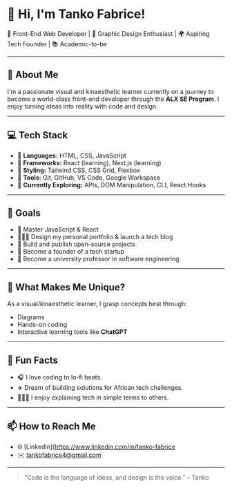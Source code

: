 # 👋 Hi, I'm Tanko Fabrice!

🎯 Front-End Web Developer | 🎨 Graphic Design Enthusiast | 🌍 Aspiring Tech Founder | 📚 Academic-to-be

---

## 🚀 About Me

I'm a passionate visual and kinaesthetic learner currently on a journey to become a world-class front-end developer through the **ALX SE Program**. I enjoy turning ideas into reality with code and design.

---

## 💻 Tech Stack

- 🔹 **Languages:** HTML, CSS, JavaScript
- 🔹 **Frameworks:** React (learning), Next.js (learning)
- 🔹 **Styling:** Tailwind CSS, CSS Grid, Flexbox
- 🔹 **Tools:** Git, GitHub, VS Code, Google Workspace
- 🔹 **Currently Exploring:** APIs, DOM Manipulation, CLI, React Hooks

---

## 🎯 Goals

- 🌱 Master JavaScript & React
- 🧑🏽‍🎨 Design my personal portfolio & launch a tech blog
- 🧠 Build and publish open-source projects
- 💼 Become a founder of a tech startup
- 📖 Become a university professor in software engineering

---

## 🌟 What Makes Me Unique?

As a visual/kinaesthetic learner, I grasp concepts best through:
- Diagrams
- Hands-on coding
- Interactive learning tools like **ChatGPT**
  
---

## 📌 Fun Facts

- 🎧 I love coding to lo-fi beats.
- ✈️ Dream of building solutions for African tech challenges.
- 🧑🏽‍🏫 I enjoy explaining tech in simple terms to others.

---

## 📫 How to Reach Me

- 🌐 [LinkedIn](https://www.linkedin.com/in/tanko-fabrice
- ✉️ tankofabrice4@gmail.com

---

> “Code is the language of ideas, and design is the voice.” – Tanko


<!---
Tanko99/Tanko99 is a ✨ special ✨ repository because its `README.md` (this file) appears on your GitHub profile.
You can click the Preview link to take a look at your changes.
--->
